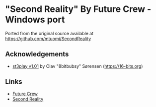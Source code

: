 # "Second Reality" By Future Crew - Windows port

Ported from the original source available at https://github.com/mtuomi/SecondReality

## Acknowledgements
- [st3play v1.01](https://pastebin.com/raw/AwRXZAw7) by Olav "8bitbubsy" Sørensen (https://16-bits.org)

## Links

- [Future Crew](http://www.wikipedia.org/wiki/Future_Crew)
- [Second Reality](http://www.wikipedia.org/wiki/Second_reality)
